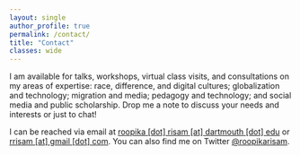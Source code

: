```yaml
---
layout: single
author_profile: true
permalink: /contact/
title: "Contact"
classes: wide
---
```


I am available for talks, workshops, virtual class visits, and consultations on my areas of expertise: race, difference, and digital cultures; globalization and technology; migration and media; pedagogy and technology; and social media and public scholarship. Drop me a note to discuss your needs and interests or just to chat!

I can be reached via email at [roopika [dot] risam [at] dartmouth [dot] edu](mailto:roopika.risam@dartmouth.edu) or [rrisam [at] gmail [dot] com](mailto:rrisam@gmail.com). You can also find me on Twitter [@roopikarisam](http://twitter.com/roopikarisam).
